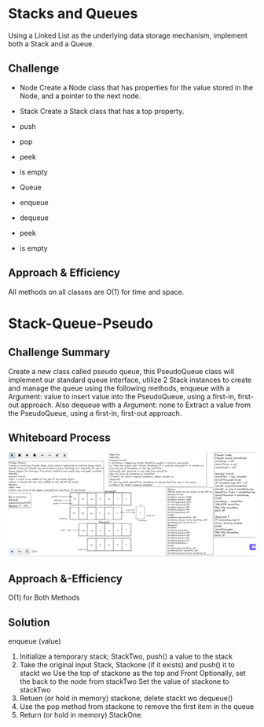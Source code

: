 # Stacks and Queues

Using a Linked List as the underlying data storage mechanism, implement both a Stack and a Queue.

## Challenge

* Node
Create a Node class that has properties for the value stored in the Node, and a pointer to the next node.

* Stack
Create a Stack class that has a top property.

* push
* pop
* peek
* is empty

* Queue

* enqueue
* dequeue
* peek
* is empty

## Approach & Efficiency

All methods on all classes are O(1) for time and space.

# Stack-Queue-Pseudo

## Challenge Summary

Create a new class called pseudo queue, this PseudoQueue class will implement our standard queue interface, utilize 2 Stack instances to create and manage the queue using the following methods, enqueue with a Argument: value to insert value into the PseudoQueue, using a first-in, first-out approach. Also dequeue with a Argument: none to Extract a value from the PseudoQueue, using a first-in, first-out approach.

## Whiteboard Process

![image](./assets/stack-queue-pseudo.png)

## Approach &-Efficiency

O(1) for Both Methods

## Solution

enqueue (value)

1. Initialize a temporary stack; StackTwo, push() a value to the stack
2. Take the original input Stack, Stackone (if it exists) and push() it to stackt wo
Use the top of stackone as the top and Front
Optionally, set the back to the node from stackTwo
Set the value of stackone to stackTwo
4. Retuen (or hold in memory) stackone, delete stackt wo
dequeue()
5. Use the pop method from stackone to remove the first item in the queue
6. Return (or hold in memory) StackOne.
